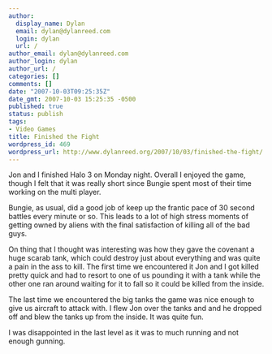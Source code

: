 ```yaml
---
author:
  display_name: Dylan
  email: dylan@dylanreed.com
  login: dylan
  url: /
author_email: dylan@dylanreed.com
author_login: dylan
author_url: /
categories: []
comments: []
date: "2007-10-03T09:25:35Z"
date_gmt: 2007-10-03 15:25:35 -0500
published: true
status: publish
tags:
- Video Games
title: Finished the Fight
wordpress_id: 469
wordpress_url: http://www.dylanreed.org/2007/10/03/finished-the-fight/
---
```


Jon and I finished Halo 3 on Monday night. Overall I enjoyed the game, though I felt that it was really short since Bungie spent most of their time working on the multi player.

Bungie, as usual, did a good job of keep up the frantic pace of 30 second battles every minute or so. This leads to a lot of high stress moments of getting owned by aliens with the final satisfaction of killing all of the bad guys.

On thing that I thought was interesting was how they gave the covenant a huge scarab tank, which could destroy just about everything and was quite a pain in the ass to kill. The first time we encountered it Jon and I got killed pretty quick and had to resort to one of us pounding it with a tank while the other one ran around waiting for it to fall so it could be killed from the inside.

The last time we encountered the big tanks the game was nice enough to give us aircraft to attack with. I flew Jon over the tanks and and he dropped off and blew the tanks up from the inside. It was quite fun.

I was disappointed in the last level as it was to much running and not enough gunning.
